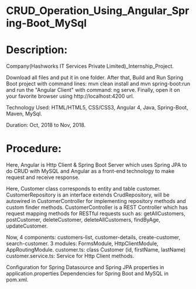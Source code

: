 # CRUD_Operation_Using_Angular_Spring-Boot_MySql
# Description:

Company(Hashworks IT Services Private Limited)_Internship_Project.

Download all files and put it in one folder. After that, Build and Run Spring Boot project with command lines: mvn clean install and mvn spring-boot:run and run the "Angular Client" with command: ng serve. Finally, open it on your favorite browser using http://localhost:4200 url.

Technology Used: HTML/HTML5, CSS/CSS3, Angular 4, Java, Spring-Boot, Maven, MySql.

Duration: Oct, 2018 to Nov, 2018.

# Procedure:

Here, Angular is  Http Client & Spring Boot Server which uses Spring JPA to do CRUD with MySQL and Angular as a front-end technology to make request and receive response.

Here, Customer class corresponds to entity and table customer. CustomerRepository is an interface extends CrudRepository, will be autowired in CustomerController for implementing repository methods and custom finder methods. CustomerController is a REST Controller which has request mapping methods for RESTful requests such as: getAllCustomers, postCustomer, deleteCustomer, deleteAllCustomers, findByAge, updateCustomer.

Now, 4 components: customers-list, customer-details, create-customer, search-customer. 3 modules: FormsModule, HttpClientModule, AppRoutingModule. customer.ts: class Customer (id, firstName, lastName) customer.service.ts: Service for Http Client methods.

Configuration for Spring Datasource and Spring JPA properties in application.properties Dependencies for Spring Boot and MySQL in pom.xml.


